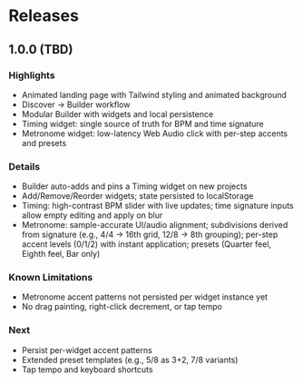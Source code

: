 # Releases

## 1.0.0 (TBD)

### Highlights
- Animated landing page with Tailwind styling and animated background
- Discover → Builder workflow
- Modular Builder with widgets and local persistence
- Timing widget: single source of truth for BPM and time signature
- Metronome widget: low-latency Web Audio click with per-step accents and presets

### Details
- Builder auto-adds and pins a Timing widget on new projects
- Add/Remove/Reorder widgets; state persisted to localStorage
- Timing: high-contrast BPM slider with live updates; time signature inputs allow empty editing and apply on blur
- Metronome: sample-accurate UI/audio alignment; subdivisions derived from signature (e.g., 4/4 → 16th grid, 12/8 → 8th grouping); per-step accent levels (0/1/2) with instant application; presets (Quarter feel, Eighth feel, Bar only)

### Known Limitations
- Metronome accent patterns not persisted per widget instance yet
- No drag painting, right-click decrement, or tap tempo

### Next
- Persist per-widget accent patterns
- Extended preset templates (e.g., 5/8 as 3+2, 7/8 variants)
- Tap tempo and keyboard shortcuts
